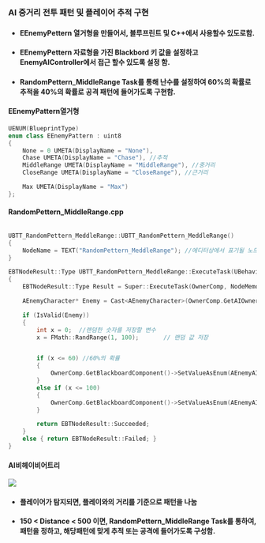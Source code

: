 ### AI 중거리 전투 패턴 및 플레이어 추적 구현
+ #### EEnemyPettern 열거형을 만들어서, 블루프린트 및 C++에서 사용할수 있도로함.
+ #### EEnemyPettern 자료형을 가진 Blackbord 키 값을 설정하고 EnemyAIController에서 접근 할수 있도록 설정 함.
+ #### RandomPettern_MiddleRange Task를 통해 난수를 설정하여 60%의 확률로 추적을 40%의 확률로 공격 패턴에 들어가도록 구현함.

#### EEnemyPattern열거형
```cpp
UENUM(BlueprintType)
enum class EEnemyPattern : uint8
{
	None = 0 UMETA(DisplayName = "None"),
	Chase UMETA(DisplayName = "Chase"), //추적
	MiddleRange UMETA(DisplayName = "MiddleRange"), //중거리
	CloseRange UMETA(DisplayName = "CloseRange"), //근거리

	Max UMETA(DisplayName = "Max")
};
```
#### RandomPettern_MiddleRange.cpp

```cpp

UBTT_RandomPettern_MeddleRange::UBTT_RandomPettern_MeddleRange()
{
	NodeName = TEXT("RandomPettern_MeddleRange"); //에디터상에서 표기될 노드 이름
}

EBTNodeResult::Type UBTT_RandomPettern_MeddleRange::ExecuteTask(UBehaviorTreeComponent& OwnerComp, uint8* NodeMemory)
{
	EBTNodeResult::Type Result = Super::ExecuteTask(OwnerComp, NodeMemory);

	AEnemyCharacter* Enemy = Cast<AEnemyCharacter>(OwnerComp.GetAIOwner()->GetPawn());

	if (IsValid(Enemy))
	{
		int x = 0;	//랜덤한 숫자를 저장할 변수
		x = FMath::RandRange(1, 100);		// 랜덤 값 저장


		if (x <= 60) //60%의 확률
		{
			OwnerComp.GetBlackboardComponent()->SetValueAsEnum(AEnemyAIController::EnemyPattern, uint8(EEnemyPattern::Chase)); //블랙보드에 패턴을 추적으로 기입
		}
		else if (x <= 100)
		{
			OwnerComp.GetBlackboardComponent()->SetValueAsEnum(AEnemyAIController::EnemyPattern, uint8(EEnemyPattern::MiddleRange)); //블랙보드에 패턴을 중거리 공격으로 기입
		}

		return EBTNodeResult::Succeeded;
	}
	else { return EBTNodeResult::Failed; }
}
```

#### AI비헤이비어트리
![](https://github.com/kimeorua/portfolio/blob/main/img/AI%EC%A0%84%ED%88%AC%EB%B9%84%ED%97%A4%EC%9D%B4%EB%B9%84%EC%96%B4%ED%8A%B8%EB%A6%AC.PNG?raw=true)

+ #### 플레이어가 탐지되면, 플레이와의 거리를 기준으로 패턴을 나눔
+ #### 150 < Distance < 500 이면, RandomPettern_MiddleRange Task를 통하여, 패턴을 정하고, 해당패턴에 맞게 추적 또는 공격에 들어가도록 구성함. 
